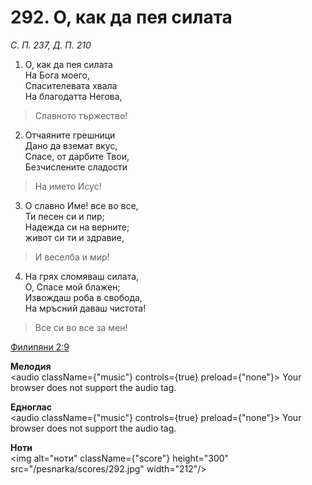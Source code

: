 # 292. О, как да пея силата

_С. П. 237, Д. П. 210_

1. О, как да пея силата  
На Бога моего,  
Спасителевата хвала  
На благодатта Негова,  

> Славното тържество!

2. Отчаяните грешници  
Дано да вземат вкус,  
Спасе, от дарбите Твои,  
Безчислените сладости  

> На името Исус!

3. О славно Име! все во все,  
Ти песен си и пир;  
Надежда си на верните;  
живот си ти и здравие,  

> И веселба и мир!

4. На грях сломяваш силата,  
О, Спасе мой блажен;  
Извождаш роба в свобода,  
На мръсний даваш чистота!  

> Все си во все за мен!

[Филипяни 2:9](http://biblia.bg/index.php?k=57&g=2&s=9)

**Мелодия**  
<audio className={"music"} controls={true} preload={"none"}>
    <source src="/pesnarka/mp3/292.mp3" type="audio/mpeg"/>
    Your browser does not support the audio tag.
</audio>

**Едноглас**  
<audio className={"music"} controls={true} preload={"none"}>
    <source src="/pesnarka/transp/292.mp3" type="audio/mpeg"/>
    Your browser does not support the audio tag.
</audio>

**Ноти**  
<img alt="ноти" className={"score"} height="300" src="/pesnarka/scores/292.jpg" width="212"/>
